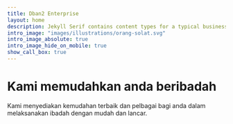 ```yaml
---
title: Dban2 Enterprise
layout: home
description: Jekyll Serif contains content types for a typical business website. The theme is fully responsive, blazing fast and artfully illustrated.
intro_image: "images/illustrations/orang-solat.svg"
intro_image_absolute: true
intro_image_hide_on_mobile: true
show_call_box: true
---
```


# Kami memudahkan anda beribadah

Kami menyediakan kemudahan terbaik dan pelbagai bagi anda dalam melaksanakan ibadah dengan mudah dan lancar.
